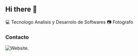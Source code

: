 ## Hi there 👋

:computer: Tecnologo Analisis y Desarrolo de Softwares
:camera: Fotografo

### Contacto
![Website](https://www.instagram.com/pho_tojada/).